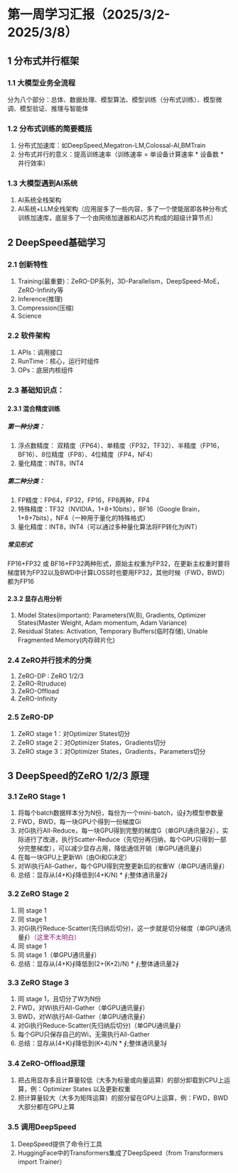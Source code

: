 # 第一周学习汇报（2025/3/2-2025/3/8）

## 1 分布式并行框架

### 1.1 大模型业务全流程

分为八个部分：总体、数据处理、模型算法、模型训练（分布式训练）、模型微调、模型验证、推理与智能体

### 1.2 分布式训练的简要概括

1. 分布式加速库：如DeepSpeed,Megatron-LM,Colossal-AI,BMTrain
2. 分布式并行的意义：提高训练速率（训练速率 = 单设备计算速率 * 设备数 * 并行效率）

### 1.3 大模型遇到AI系统

1. AI系统全栈架构
2. AI系统+LLM全栈架构（应用层多了一些内容，多了一个使能层即各种分布式训练加速库，底层多了一个由网络加速器和AI芯片构成的超级计算节点）

## 2 DeepSpeed基础学习

### 2.1 创新特性

1. Training(最重要)：ZeRO-DP系列，3D-Parallelism，DeepSpeed-MoE，ZeRO-Infinity等
2. Inference(推理)
3. Compression(压缩)
4. Science

### 2.2 软件架构

1. APIs：调用接口
2. RunTime：核心，运行时组件
3. OPs：底层内核组件

### 2.3 基础知识点：

####  2.3.1 混合精度训练

##### 第一种分类：

1. 浮点数精度： 双精度（FP64）、单精度（FP32，TF32）、半精度（FP16，BF16）、8位精度（FP8）、4位精度（FP4，NF4）
2. 量化精度：INT8，INT4
   

##### 第二种分类：


1. FP精度：FP64，FP32，FP16，FP8两种，FP4
2. 特殊精度：TF32（NVIDIA，1+8+10bits），BF16（Google Brain，1+8+7bits），NF4（一种用于量化的特殊格式）
3. 量化精度：INT8，INT4（可以通过多种量化算法将FP转化为INT）

##### 常见形式

FP16+FP32 或 BF16+FP32两种形式，原始主权重为FP32，在更新主权重时要将梯度转为FP32以及BWD中计算LOSS时也要用FP32，其他时候（FWD，BWD）都为FP16

####  2.3.2 显存占用分析

1. Model States(important): Parameters(W,B), Gradients, Optimizer States(Master Weight, Adam momentum, Adam Variance)
2. Residual States: Activation, Temporary Buffers(临时存储), Unable Fragmented Memory(内存碎片化)


### 2.4 ZeRO并行技术的分类

1. ZeRO-DP : ZeRO 1/2/3
2. ZeRO-R(ruduce)
3. ZeRO-Offload
4. ZeRO-Infinity

### 2.5 ZeRO-DP

1. ZeRO stage 1：对Optimizer States切分
2. ZeRO stage 2：对Optimizer States，Gradients切分
3. ZeRO stage 3：对Optimizer States，Gradients，Parameters切分

## 3 DeepSpeed的ZeRO 1/2/3 原理

### 3.1 ZeRO Stage 1

1. 将每个batch数据样本分为N份，每份为一个mini-batch，设⨚为模型参数量
2. FWD，BWD，每一块GPU个得到一份梯度Gi
3. 对Gi执行All-Reduce，每一块GPU得到完整的梯度G（单GPU通讯量2⨚），实际进行了改进，执行Scatter-Reduce（先切分再归纳，每个GPU只得到一部分完整梯度），可以减少显存占用，降低通信开销（单GPU通讯量⨚）
4. 在每一块GPU上更新Wi（由Oi和G决定）
5. 对Wi执行All-Gather，每个GPU得到完整更新后的权重W（单GPU通讯量⨚）
6. 总结：显存从(4+K)⨚降低到(4+K/N) * ⨚;整体通讯量2⨚

### 3.2 ZeRO Stage 2

1. 同 stage 1
2. 同 stage 1
3. 对Gi执行Reduce-Scatter(先归纳后切分)，这一步就是切分梯度（单GPU通讯量⨚）<font color= #871F78>（这里不太明白）</font>
4. 同 stage 1
5. 同 stage 1（单GPU通讯量⨚）
6. 总结：显存从(4+K)⨚降低到(2+(K+2)/N) * ⨚;整体通讯量2⨚

### 3.3 ZeRO Stage 3

1. 同 stage 1，且切分了W为N份
2. FWD，对Wi执行All-Gather（单GPU通讯量⨚）
3. BWD，对Wi执行All-Gather（单GPU通讯量⨚）
4. 对Gi执行Reduce-Scatter(先归纳后切分)（单GPU通讯量⨚）
5. 每个GPU只保存自己的Wi，无需执行All-Gather
6. 总结：显存从(4+K)⨚降低到(K+4)/N * ⨚;整体通讯量3⨚

### 3.4 ZeRO-Offload原理

1. 把占用显存多且计算量较低（大多为标量或向量运算）的部分卸载到CPU上运算，例：Optimizer States 以及更新权重
2. 把计算量较大（大多为矩阵运算）的部分留在GPU上运算，例：FWD，BWD大部分都在GPU上算

### 3.5 调用DeepSpeed

1. DeepSpeed提供了命令行工具
2. HuggingFace中的Transformers集成了DeepSpeed（from Transformers import Trainer）





